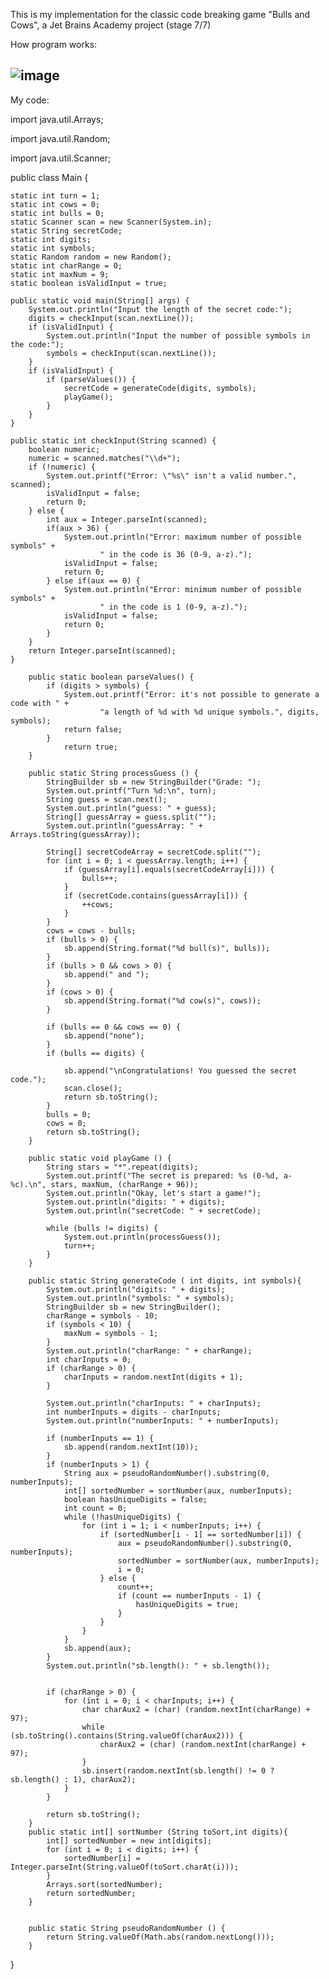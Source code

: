 This is my implementation for the classic code breaking game "Bulls and Cows", a Jet Brains Academy project (stage 7/7)

How program works:

![image](https://user-images.githubusercontent.com/69851038/117127841-01ebb180-ad73-11eb-82bd-db045b01e929.png)
---------------------
My code:

import java.util.Arrays;

import java.util.Random;

import java.util.Scanner;

public class Main {

    static int turn = 1;
    static int cows = 0;
    static int bulls = 0;
    static Scanner scan = new Scanner(System.in);
    static String secretCode;
    static int digits;
    static int symbols;
    static Random random = new Random();
    static int charRange = 0;
    static int maxNum = 9;
    static boolean isValidInput = true;

    public static void main(String[] args) {
        System.out.println("Input the length of the secret code:");
        digits = checkInput(scan.nextLine());
        if (isValidInput) {
            System.out.println("Input the number of possible symbols in the code:");
            symbols = checkInput(scan.nextLine());
        }
        if (isValidInput) {
            if (parseValues()) {
                secretCode = generateCode(digits, symbols);
                playGame();
            }
        }
    }

    public static int checkInput(String scanned) {
        boolean numeric;
        numeric = scanned.matches("\\d+");
        if (!numeric) {
            System.out.printf("Error: \"%s\" isn't a valid number.", scanned);
            isValidInput = false;
            return 0;
        } else {
            int aux = Integer.parseInt(scanned);
            if(aux > 36) {
                System.out.println("Error: maximum number of possible symbols" +
                        " in the code is 36 (0-9, a-z).");
                isValidInput = false;
                return 0;
            } else if(aux == 0) {
                System.out.println("Error: minimum number of possible symbols" +
                        " in the code is 1 (0-9, a-z).");
                isValidInput = false;
                return 0;
            }
        }
        return Integer.parseInt(scanned);
    }

        public static boolean parseValues() {
            if (digits > symbols) {
                System.out.printf("Error: it's not possible to generate a code with " +
                        "a length of %d with %d unique symbols.", digits, symbols);
                return false;
            }
                return true;
        }

        public static String processGuess () {
            StringBuilder sb = new StringBuilder("Grade: ");
            System.out.printf("Turn %d:\n", turn);
            String guess = scan.next();
            System.out.println("guess: " + guess);
            String[] guessArray = guess.split("");
            System.out.println("guessArray: " + Arrays.toString(guessArray));

            String[] secretCodeArray = secretCode.split("");
            for (int i = 0; i < guessArray.length; i++) {
                if (guessArray[i].equals(secretCodeArray[i])) {
                    bulls++;
                }
                if (secretCode.contains(guessArray[i])) {
                    ++cows;
                }
            }
            cows = cows - bulls;
            if (bulls > 0) {
                sb.append(String.format("%d bull(s)", bulls));
            }
            if (bulls > 0 && cows > 0) {
                sb.append(" and ");
            }
            if (cows > 0) {
                sb.append(String.format("%d cow(s)", cows));
            }

            if (bulls == 0 && cows == 0) {
                sb.append("none");
            }
            if (bulls == digits) {

                sb.append("\nCongratulations! You guessed the secret code.");
                scan.close();
                return sb.toString();
            }
            bulls = 0;
            cows = 0;
            return sb.toString();
        }

        public static void playGame () {
            String stars = "*".repeat(digits);
            System.out.printf("The secret is prepared: %s (0-%d, a-%c).\n", stars, maxNum, (charRange + 96));
            System.out.println("Okay, let's start a game!");
            System.out.println("digits: " + digits);
            System.out.println("secretCode: " + secretCode);

            while (bulls != digits) {
                System.out.println(processGuess());
                turn++;
            }
        }

        public static String generateCode ( int digits, int symbols){
            System.out.println("digits: " + digits);
            System.out.println("symbols: " + symbols);
            StringBuilder sb = new StringBuilder();
            charRange = symbols - 10;
            if (symbols < 10) {
                maxNum = symbols - 1;
            }
            System.out.println("charRange: " + charRange);
            int charInputs = 0;
            if (charRange > 0) {
                charInputs = random.nextInt(digits + 1);
            }

            System.out.println("charInputs: " + charInputs);
            int numberInputs = digits - charInputs;
            System.out.println("numberInputs: " + numberInputs);

            if (numberInputs == 1) {
                sb.append(random.nextInt(10));
            }
            if (numberInputs > 1) {
                String aux = pseudoRandomNumber().substring(0, numberInputs);
                int[] sortedNumber = sortNumber(aux, numberInputs);
                boolean hasUniqueDigits = false;
                int count = 0;
                while (!hasUniqueDigits) {
                    for (int i = 1; i < numberInputs; i++) {
                        if (sortedNumber[i - 1] == sortedNumber[i]) {
                            aux = pseudoRandomNumber().substring(0, numberInputs);
                            sortedNumber = sortNumber(aux, numberInputs);
                            i = 0;
                        } else {
                            count++;
                            if (count == numberInputs - 1) {
                                hasUniqueDigits = true;
                            }
                        }
                    }
                }
                sb.append(aux);
            }
            System.out.println("sb.length(): " + sb.length());


            if (charRange > 0) {
                for (int i = 0; i < charInputs; i++) {
                    char charAux2 = (char) (random.nextInt(charRange) + 97);
                    while (sb.toString().contains(String.valueOf(charAux2))) {
                        charAux2 = (char) (random.nextInt(charRange) + 97);
                    }
                    sb.insert(random.nextInt(sb.length() != 0 ? sb.length() : 1), charAux2);
                }
            }

            return sb.toString();
        }
        public static int[] sortNumber (String toSort,int digits){
            int[] sortedNumber = new int[digits];
            for (int i = 0; i < digits; i++) {
                sortedNumber[i] = Integer.parseInt(String.valueOf(toSort.charAt(i)));
            }
            Arrays.sort(sortedNumber);
            return sortedNumber;
        }


        public static String pseudoRandomNumber () {
            return String.valueOf(Math.abs(random.nextLong()));
        }

}
